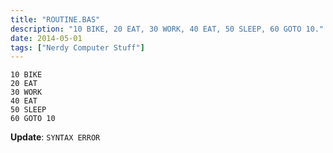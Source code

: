 ```yaml
---
title: "ROUTINE.BAS"
description: "10 BIKE, 20 EAT, 30 WORK, 40 EAT, 50 SLEEP, 60 GOTO 10."
date: 2014-05-01
tags: ["Nerdy Computer Stuff"]
---
```

```
10 BIKE
20 EAT
30 WORK
40 EAT
50 SLEEP
60 GOTO 10
```

**Update**: `SYNTAX ERROR`
